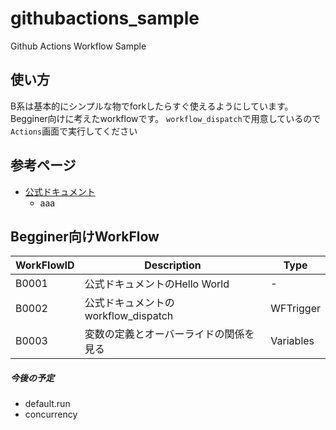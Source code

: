 # githubactions_sample
Github Actions Workflow Sample

## 使い方
B系は基本的にシンプルな物でforkしたらすぐ使えるようにしています。
Begginer向けに考えたworkflowです。
`workflow_dispatch`で用意しているので`Actions`画面で実行してください

## 参考ページ
- [公式ドキュメント](https://docs.github.com/ja/actions)
  - aaa

## Begginer向けWorkFlow
| WorkFlowID    | Description | Type |
| ------------- | -------------------------------------  |-------------|
| B0001         | 公式ドキュメントのHello World          | -            |
| B0002         | 公式ドキュメントのworkflow_dispatch    | WFTrigger    |
| B0003         | 変数の定義とオーバーライドの関係を見る  | Variables   |




##### 今後の予定
- default.run
- concurrency
